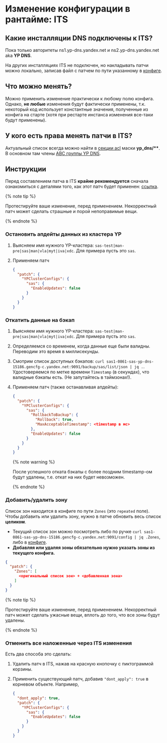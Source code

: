 # Изменение конфигурации в рантайме: ITS

## Какие инсталляции DNS подключены к ITS?

Пока только авторитеты ns1.yp-dns.yandex.net и ns2.yp-dns.yandex.net aka **YP DNS**.

На других инсталляциях ITS не подключен, но накладывать патчи можно локально, записав файл с патчем по пути указанному в [конфиге](https://a.yandex-team.ru/arcadia/infra/libs/updatable_proto_config/protos/config.proto?rev=r7958867#L8).

## Что можно менять?

Можно применить изменение практически к любому полю конфига.
Однако, **не любые** изменения будут фактически применены, т.к. некоторый код использует константные значения, полученные из конфига на старте (хотя при рестарте инстанса изменения все-таки будут применены).

## У кого есть права менять патчи в ITS?

Актуальный список всегда можно найти в [секции acl](https://nanny.yandex-team.ru/ui/#/its/config/edit/acl) маски **yp_dns/\*\***.
В основном там члены [ABC группы YP DNS](http://abc.yandex-team.ru/services/yp_dns/).

## Инструкции

Перед составлением патча в ITS **крайне рекомендуется** сначала ознакомиться с деталями того, как этот патч будет применен: [ссылка](https://wiki.yandex-team.ru/users/dima-zakharov/updatableprotoconfig/).

{% note tip %}

Протестируйте ваше изменение, перед применением.
Некорректный патч может сделать страшные и порой непоправимые вещи.

{% endnote %}

### Остановить апдейты данных из кластера YP

1. Выясняем имя нужного YP-кластера: `sas-test|man-pre|sas|man|vla|myt|iva|xdc`.
   Для примера пусть это `sas`.
2. Применяем патч

   ```json
   {
     "patch": {
       "YPClusterConfigs": {
         "sas": {
           "EnableUpdates": false
         }
       }
     }
   }
   ```

### Откатить данные на бэкап

1. Выясняем имя нужного YP-кластера: `sas-test|man-pre|sas|man|vla|myt|iva|xdc`.
   Для примера пусть это `sas`.
2. Определяемся со временем, когда данные еще были валидны.
   Переводим это время в миллисекунды.
3. Смотрим список доступных бэкапов: `curl sas1-0861-sas-yp-dns-15186.gencfg-c.yandex.net:9091/backup/sas/list/json | jq .`.
   Удостоверяемся по метке времени `Timestamp` (в секундах), что валидные бэкапы есть.
   (Не запутайтесь в таймзонах!).
4. Применяем патч (также останавливая апдейты):

   ```json
   {
     "patch": {
       "YPClusterConfigs": {
         "sas": {
           "RollbackToBackup": {
             "Rollback": true,
             "MaxAcceptableTimestamp": <timestamp в мс>
           },
           "EnableUpdates": false
         }
       }
     }
   }
   ```

   {% note warning %}

   После успешного отката бэкапы с более поздним timestamp-ом будут удалены, т.е. откат на них будет невозможен.

   {% endnote %}

### Добавить/удалить зону

Список зон находится в конфиге по пути `Zones` (это `repeated` поле).
Чтобы добавить или удалить зону, нужно в патче обновить весь список **целиком**.

- Текущий список зон можно посмотреть либо по ручке `curl sas1-0861-sas-yp-dns-15186.gencfg-c.yandex.net:9091/config | jq .Zones`, либо в [конфиге](https://a.yandex-team.ru/arc/trunk/arcadia/infra/yp_dns/config/config.json).
- **Добавляя или удаляя зоны обязательно нужно указать зоны из текущего конфига.**

```json
{
  "patch": {
    "Zones": [
      <оригинальный список зон> + <добавленная зона>
    ]
  }
}
```

{% note tip %}

Протестируйте ваше изменение, перед применением.
Некорректный патч может сделать ужасные вещи, вплоть до того, что все зоны будут удалены.

{% endnote %}

### Отменить все наложенные через ITS изменения

Есть два способа это сделать:

1. Удалить патч в ITS, нажав на красную кнопочку с пиктограммой корзины.
2. Применить существующий патч, добавив `"dont_apply": true` в корневом объекте.
   Например,

   ```json
   {
     "dont_apply": true,
     "patch": {
       "YPClusterConfigs": {
         "sas": {
           "EnableUpdates": false
         }
       }
     }
   }
   ```
